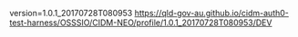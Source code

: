 version=1.0.1_20170728T080953
https://qld-gov-au.github.io/cidm-auth0-test-harness/OSSSIO/CIDM-NEO/profile/1.0.1_20170728T080953/DEV
